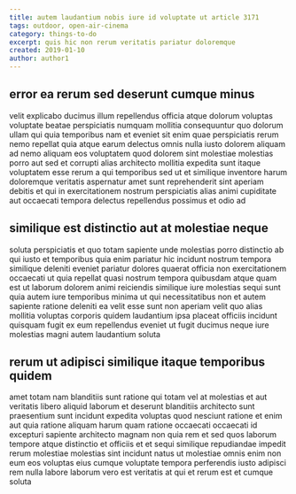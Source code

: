 ```yaml
---
title: autem laudantium nobis iure id voluptate ut article 3171
tags: outdoor, open-air-cinema
category: things-to-do
excerpt: quis hic non rerum veritatis pariatur doloremque
created: 2019-01-10
author: author1
---
```


## error ea rerum sed deserunt cumque minus

velit explicabo ducimus illum repellendus officia atque dolorum voluptas voluptate beatae perspiciatis numquam mollitia consequuntur quo dolorum ullam qui quia temporibus nam et eveniet sit enim quae perspiciatis rerum nemo repellat quia atque earum delectus omnis nulla iusto dolorem aliquam ad nemo aliquam eos voluptatem quod dolorem sint molestiae molestias porro aut sed et corrupti alias architecto mollitia expedita sunt itaque voluptatem esse rerum a qui temporibus sed ut et similique inventore harum doloremque veritatis aspernatur amet sunt reprehenderit sint aperiam debitis et qui in exercitationem nostrum perspiciatis alias animi cupiditate aut occaecati tempora delectus repellendus possimus et odio ad

## similique est distinctio aut at molestiae neque

soluta perspiciatis et quo totam sapiente unde molestias porro distinctio ab qui iusto et temporibus quia enim pariatur hic incidunt nostrum tempora similique deleniti eveniet pariatur dolores quaerat officia non exercitationem occaecati ut quia repellat quasi nostrum tempora quibusdam atque quam est ut laborum dolorem animi reiciendis similique iure molestias sequi sunt quia autem iure temporibus minima ut qui necessitatibus non et autem sapiente ratione deleniti ea velit esse sunt non aperiam velit quo alias mollitia voluptas corporis quidem laudantium ipsa placeat officiis incidunt quisquam fugit ex eum repellendus eveniet ut fugit ducimus neque iure molestias magni autem laudantium soluta

## rerum ut adipisci similique itaque temporibus quidem

amet totam nam blanditiis sunt ratione qui totam vel at molestias et aut veritatis libero aliquid laborum et deserunt blanditiis architecto sunt praesentium sunt incidunt expedita voluptas quod nesciunt ratione et enim aut quia ratione aliquam harum quam ratione occaecati occaecati id excepturi sapiente architecto magnam non quia rem et sed quos laborum tempore atque distinctio et officiis et et sequi similique repudiandae impedit rerum molestiae molestias sint incidunt natus ut molestiae omnis enim non eum eos voluptas eius cumque voluptate tempora perferendis iusto adipisci rem nulla labore laborum vero est veritatis at qui et rerum est et cumque soluta
